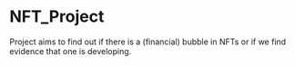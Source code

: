 # NFT_Project
Project aims to find out if there is a (financial) bubble in NFTs or if we find evidence that one is developing. 
